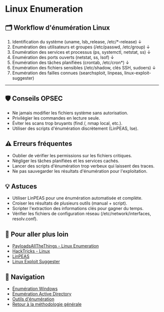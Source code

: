 # Linux Enumeration

## 🗂️ Workflow d'énumération Linux
1. Identification du système (uname, lsb_release, /etc/*-release)
   ↓
2. Enumération des utilisateurs et groupes (/etc/passwd, /etc/group)
   ↓
3. Enumération des services et processus (ps, systemctl, netstat, ss)
   ↓
4. Enumération des ports ouverts (netstat, ss, lsof)
   ↓
5. Enumération des tâches planifiées (crontab, /etc/cron*)
   ↓
6. Enumération des fichiers sensibles (/etc/shadow, clés SSH, sudoers)
   ↓
7. Enumération des failles connues (searchsploit, linpeas, linux-exploit-suggester)

---

## 🛡️ Conseils OPSEC
- Ne jamais modifier les fichiers système sans autorisation.
- Privilégier les commandes en lecture seule.
- Éviter les scans trop bruyants (find /, nmap local, etc.).
- Utiliser des scripts d'énumération discrètement (LinPEAS, lse).

## ⚠️ Erreurs fréquentes
- Oublier de vérifier les permissions sur les fichiers critiques.
- Négliger les tâches planifiées et les services cachés.
- Lancer des scripts d'énumération trop verbeux qui laissent des traces.
- Ne pas sauvegarder les résultats d'énumération pour l'exploitation.

## 💡 Astuces
- Utiliser LinPEAS pour une énumération automatisée et complète.
- Croiser les résultats de plusieurs outils (manual + script).
- Scripter l'extraction des informations clés pour gagner du temps.
- Vérifier les fichiers de configuration réseau (/etc/network/interfaces, resolv.conf).

## 🔗 Pour aller plus loin
- [PayloadsAllTheThings - Linux Enumeration](https://github.com/swisskyrepo/PayloadsAllTheThings/tree/master/Methodology%20and%20Resources/Linux%20Privilege%20Escalation)
- [HackTricks - Linux](https://book.hacktricks.xyz/linux-hardening)
- [LinPEAS](https://github.com/carlospolop/PEASS-ng/tree/master/linPEAS)
- [Linux Exploit Suggester](https://github.com/mzet-/linux-exploit-suggester)

## 🧭 Navigation
- [Énumération Windows](./Windows_Enumeration.md)
- [Énumération Active Directory](./Active_Directory.md)
- [Outils d'énumération](../Tools-Enumeration/)
- [Retour à la méthodologie générale](../Guide-Enumeration-Pentest.md) 